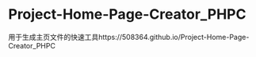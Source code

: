 # Project-Home-Page-Creator_PHPC
用于生成主页文件的快速工具https://508364.github.io/Project-Home-Page-Creator_PHPC

